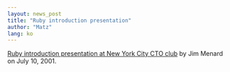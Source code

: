 ```yaml
---
layout: news_post
title: "Ruby introduction presentation"
author: "Matz"
lang: ko
---
```


[Ruby introduction presentation at New York City CTO club][1] by Jim
Menard on July 10, 2001.



[1]: http://www.io.com/~jimm/downloads/rubytalk/ 
